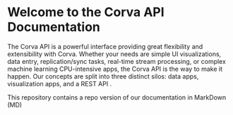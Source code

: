

# Welcome to the Corva API Documentation

The Corva API is a powerful interface providing great flexibility and extensibility with Corva. Whether your needs are simple UI visualizations, data entry, replication/sync tasks, real-time stream processing, or complex machine learning CPU-intensive apps, the Corva API is the way to make it happen. Our concepts are split into three distinct silos: data apps, visualization apps, and a REST API .

This repository contains a repo version of our documentation in MarkDown (MD)

